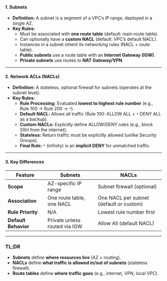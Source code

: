 #### **1. Subnets**

- **Definition:** A subnet is a segment of a VPC’s IP range, deployed in a single AZ.
- **Key Rules:**
    - Must be associated with **one route table** (default: main route table).
    - Can optionally have a **custom NACL** (default: VPC’s default NACL).
    - Instances in a subnet inherit its networking rules (NACL + route table).
    - **Public subnets** use a route table with an **Internet Gateway (IGW)**.
    - **Private subnets** use routes to **NAT Gateway/VPN**.
---
#### **2. Network ACLs (NACLs)**

- **Definition:** A stateless, optional firewall for subnets (operates at the subnet level).
- **Key Rules:**
    - **Rule Processing:** Evaluated **lowest to highest rule number** (e.g., Rule 100 → Rule 200 → `*`).
    - **Default NACL:** Allows all traffic (Rule 100: ALLOW ALL + `*` DENY ALL as a backup).
    - **Custom NACLs:** Explicitly define ALLOW/DENY rules (e.g., block SSH from the internet).
    - **Stateless:** Return traffic must be explicitly allowed (unlike Security Groups).
    - **Final Rule:** `*` (infinity) is an **implicit DENY** for unmatched traffic.
---
#### **3. Key Differences**

|Feature|Subnets|NACLs|
|---|---|---|
|**Scope**|AZ-specific IP range|Subnet firewall (optional)|
|**Association**|One route table, one NACL|One NACL per subnet (default or custom)|
|**Rule Priority**|N/A|Lowest rule number first|
|**Default Behavior**|Private unless routed via IGW|Allow All (default NACL)|

---
### **TL;DR**

- **Subnets** define **where resources live** (AZ + routing).    
- **NACLs** define **what traffic is allowed in/out of subnets** (stateless firewall).
- **Route tables** define **where traffic goes** (e.g., internet, VPN, local VPC).